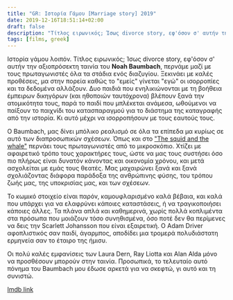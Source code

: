 ```yaml
---
title: "GR: Ιστορία Γάμου [Marriage story] 2019"
date: 2019-12-16T18:51:14+02:00
draft: false
description: "Τίτλος ειρωνικός; Ίσως divorce story, εφ'όσον σ' αυτήν την αξιοπρόσεκτη ταινία του Noah Baumbach, περνάμε μαζί με τους πρωταγωνιστές όλα τα στάδια ενός διαζυγίου."
tags: [films, greek]
---
```


Ιστορία γάμου λοιπόν. Τίτλος ειρωνικός; Ίσως divorce story, εφ'όσον σ' αυτήν την αξιοπρόσεκτη ταινία του **Noah Baumbach**, περνάμε μαζί με τους πρωταγωνιστές όλα τα στάδια ενός διαζυγίου. Ξεκινάει με καλές προθέσεις, μα στην πορεία καθώς το "εμείς" γίνεται "εγώ" οι ισορροπίες και τα δεδομένα αλλάζουν. Δυο παιδιά που ενηλικιώνονται με  τη βοήθεια έμπειρων δικηγόρων (και ηθοποιών ταυτόχρονα) βλέπουν ξανά την ατομικότητα τους, παρά το παιδί που μπλέκεται ανάμεσα, ωθούμενοι να παίξουν το παιχνίδι του κατασπαραγμού για το διάστημα της καταγραφής από την ιστορία. Κι αυτό μέχρι να ισορροπήσουν με τους εαυτούς τους.

Ο Baumbach, μας δίνει μπόλικο ρεαλισμό σε όλα τα επίπεδα μα κυρίως σε αυτό των διαπροσωπικών σχέσεων. Όπως και στο ["The squid and the whale"](https://www.imdb.com/title/tt0367089/?ref_=nm_knf_t2) περνάει τους πρωταγωνιστές από το μικροσκόπιο. Χτίζει με αφαιρετικό τρόπο τους χαρακτήρες τους, ώστε να μας τους συστήσει όσο πιο πλήρως είναι δυνατόν κάνοντας και οικονομία χρόνου, και μετά ασχολείται με εμάς τους θεατές. Μας μαχαιρώνει ξανά και ξανά σχολιάζοντας διάφορα παράδοξα της ανθρώπινης φύσης, του τρόπου ζωής μας, της υποκρισίας μας, και των σχέσεων.

Το κωμικό στοιχείο είναι παρόν, καμουφλαρισμένο καλά βέβαια, και καλά που υπάρχει για να ελαφρύνει κάποιες καταστάσεις, ή να τραγικοποιήσει κάποιες άλλες. Τα πλάνα απλά και καθημερινά, χωρίς πολλά κοπλιμέντα στα πρόσωπα που μοιάζουν τόσο συνηθισμένα, όσο ποτέ δεν θα περίμενες να δεις την Scarlett Johansson που είναι εξαιρετική. Ο Adam Driver αφοπλιστικός σαν παιδί, άγαρμπος, αποδίδει μια τρομερά πολυδιάστατη ερμηνεία σαν το έταιρο της ήμισυ.  

Οι πολύ καλές εμφανίσεις των Laura Dern, Ray Liotta και Alan Alda μόνο να προσθέσουν μπορούν στην ταινία. Προσωπικά, το τελευταίο αυτό πόνημα του Baumbach μου έδωσε αρκετά για να σκεφτώ, γι αυτό και τη συνιστώ.

[Imdb link](https://www.imdb.com/title/tt7653254)

